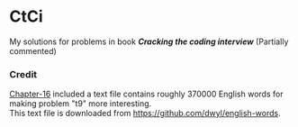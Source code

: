 # CtCi

My solutions for problems in book **_Cracking the coding interview_**
(Partially commented)

### Credit

[Chapter-16](https://github.com/ihsuy/CTCI/tree/master/chapter16_Moderate) included a text file contains roughly 370000 English words for making problem "t9" more interesting.  
This text file is downloaded from https://github.com/dwyl/english-words.
